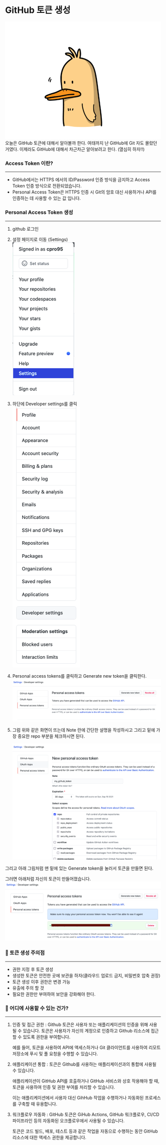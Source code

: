 # GitHub 토큰 생성

![Alt text](img/77cffd6c710c59bbf5d5456f31e1a8df-1.gif)
오늘은 GitHub 토큰에 대해서 알아볼까 한다. 여태까지 난 GitHub에 Git 자도 몰랐던 거였다. 이제라도 GitHub에 대해서 차근차근 알아보려고 한다. (열심히 하자!!)

### **Access Token 이란?**

---

- GitHub에서는 HTTPS 에서의 ID/Password 인증 방식을 금지하고 Access Token 인증 방식으로 전환되었습니다.
- Personal Access Token은 HTTPS 인증 시 Git의 암호 대신 사용하거나 API를 인증하는 데 사용할 수 있는 값 입니다.

### **Personal Access Token 생성**

---

1. github 로그인
2. 설정 페이지로 이동 (Settings)  
   ![Alt text](img/image.png)
3. 하단에 Developer settings를 클릭  
   ![Alt text](img/image-1.png)
4. Personal access tokens를 클릭하고 Generate new token을 클릭한다.  
   ![Alt text](img/image-2.png)

5. 그럼 위와 같은 화면이 뜨는데 Note 란에 간단한 설명을 작성하시고 그리고 밑에 가장 중요한 repo 부분을 체크하시면 된다.

   ![Alt text](img/image-3.png)

그리고 아래 그림처럼 맨 밑에 있는 Generate token을 눌러서 토큰을 만들면 된다.

그러면 아래처럼 자신의 토큰이 만들어졌습니다.  
![Alt text](img/image-4.png)

### 🧐 토큰 생성 주의점

---

- 권한 지정 후 토큰 생성
- 생성한 토큰은 안전한 곳에 보관을 하자(클라우드 업로드 금지, 비밀번호 압축 권장)
- 토큰 생성 이후 권한은 변경 가능
- 유출에 주의 할 것
- 필요한 권한만 부여하여 보안을 강화해야 한다.

### 🤔 어디에 사용할 수 있는 건가?

---

1. 인증 및 접근 권한 : Github 토큰은 사용자 또는 애플리케이션의 인증을 위해 사용될 수 있습니다. 토큰은 사용자가 자신의 계정으로 인증하고 Github 리소스에 접근할 수 있도록 권한을 부여합니다.

   예를 들어, 토큰을 사용하여 API에 액세스하거나 Git 클라이언트를 사용하여 리모트 저장소에 푸시 및 풀 요청을 수행할 수 있습니다.

2. 애플리케이션 통합 : 토큰은 Github를 사용하는 애플리케이션과의 통합에 사용될 수 있습니다.

   애플리케이션이 GitHub API를 호출하거나 GitHub 서비스와 상호 작용해야 할 때, 토큰을 사용하여 인증 및 권한 부여를 처리할 수 있습니다.

   이는 애플리케이션에서 사용자 대신 GihHub 작업을 수행하거나 자동화된 프로세스를 구축할 때 유용합니다.

3. 워크플로우 자동화 : GitHub 토큰은 GiHub Actions, GitHub 워크플로우, CI/CD 파이프라인 등의 자동화된 오크플로우에서 사용될 수 있습니다.

   토큰은 코드 빌드, 배포, 테스트 등과 같은 작업을 자동으로 수행하는 동안 GitHub 리소스에 대한 액세스 권한을 제공합니다.
